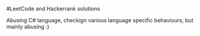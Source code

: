 #LeetCode and Hackerrank solutions

Abusing C# language, checkign various language specific behaviours, but mainly abusing :) 

